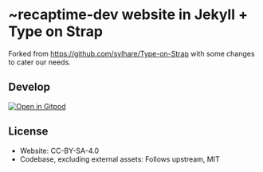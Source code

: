# ~recaptime-dev website in Jekyll + Type on Strap

Forked from <https://github.com/sylhare/Type-on-Strap> with some changes to cater our needs.

## Develop

[![Open in Gitpod](https://gitpod.io/button/open-in-gitpod.svg)](https://gitpod.io/#/https://github.com/recaptime-dev/website-next)

## License

* Website: CC-BY-SA-4.0
* Codebase, excluding external assets: Follows upstream, MIT
